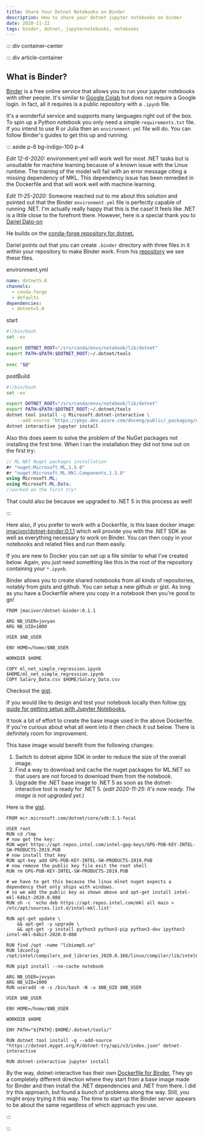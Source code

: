 ```yaml
---
title: Share Your Dotnet Notebooks on Binder
description: How to share your dotnet jupyter notebooks on binder
date: 2020-11-22
tags: binder, dotnet, jupyternotebooks, notebooks
---
```


<page-header title="Share Your .NET Notebooks on Binder"></page-header>

::: div container-center

<picture-wrapper file-name="heroes/robotmlnet-yes" alt-text="The ML.NET logo with a robot face next to it."></picture-wrapper>

::: div article-container

## What is Binder?

[Binder](https://mybinder.org/) is a free online service that allows you to run your jupyter notebooks with other people. It's similar to [Google Colab](https://colab.research.google.com) but does not require a Google login. In fact, all it requires is a public repository with a `.ipynb` file. 

It's a wonderful service and supports many languages right out of the box. To spin up a Python notebook you only need a simple `requirements.txt` file. If you intend to use R or Julia then an `environment.yml` file will do. You can follow Binder's guides to get this up and running.

::: aside p-8 bg-indigo-100 p-4

_Edit 12-6-2020:_ environment.yml will work well for most .NET tasks but is unsuitable for machine learning because of a known issue with the Linux runtime. The training of the model will fail with an error message citing a missing dependency of MKL. This dependency issue has been remedied in the Dockerfile and that will work well with machine learning.

_Edit 11-25-2020:_ Someone reached out to me about this solution and pointed out that the Binder `environment.yml` file is perfectly capable of running .NET. I'm actually really happy that this is the case! It feels like .NET is a little close to the forefront there. However, here is a special thank you to [Dariel Dato-on](https://github.com/oddrationale)

He builds on the [conda-forge repository for dotnet.](https://anaconda.org/conda-forge/dotnet)

Dariel points out that you can create `.binder` directory with three files in it within your repository to make Binder work. From his [repository](https://github.com/oddrationale/AdventOfCode2020CSharp/tree/main/.binder) we see these files.

environment.yml

``` yml
name: dotnet5.0
channels:
  - conda-forge
  - defaults
dependencies:
  - dotnet=5.0
```

start

``` bash
#!/bin/bash
set -ex

export DOTNET_ROOT="/srv/conda/envs/notebook/lib/dotnet"
export PATH=$PATH:$DOTNET_ROOT:~/.dotnet/tools

exec "$@"
```

postBuild

``` bash
#!/bin/bash
set -ex

export DOTNET_ROOT="/srv/conda/envs/notebook/lib/dotnet"
export PATH=$PATH:$DOTNET_ROOT:~/.dotnet/tools
dotnet tool install -g Microsoft.dotnet-interactive \
    --add-source "https://pkgs.dev.azure.com/dnceng/public/_packaging/dotnet-tools/nuget/v3/index.json"
dotnet interactive jupyter install
```

Also this does seem to solve the problem of the NuGet packages not installing the first time. When I ran the installation they did not time out on the first try:

``` csharp
// ML.NET Nuget packages installation
#r "nuget:Microsoft.ML,1.5.0"
#r "nuget:Microsoft.ML.Mkl.Components,1.5.0"
using Microsoft.ML;    
using Microsoft.ML.Data;
//worked on the first try!
```

That could also be because we upgraded to .NET 5 in this process as well!

:::


Here also, if you prefer to work with a Dockerfile, is this base docker image: [jmacivor/dotnet-binder:0.1.1](https://hub.docker.com/layers/127236981/jmacivor/dotnet-binder/0.1.1/images/sha256-095b5f0245b905d1e9fcce399510198fd98f5b3445d362126453cf3ac526f908?context=explore&tab=layers) which will provide you with the .NET SDK as well as everything necessary to work on Binder. You can then copy in your notebooks and related files and run them easily.

If you are new to Docker you can set up a file similar to what I've created below. Again, you just need something like this in the root of the repository containing your `*.ipynb`. 

Binder allows you to create shared notebooks from all kinds of repositories, notably from gists and github. You can setup a new github or gist. As long as you have a Dockerfile where you copy in a notebook then you're good to go!

``` docker
FROM jmacivor/dotnet-binder:0.1.1

ARG NB_USER=jovyan
ARG NB_UID=1000

USER $NB_USER

ENV HOME=/home/$NB_USER

WORKDIR $HOME

COPY ml_net_simple_regression.ipynb $HOME/ml_net_simple_regression.ipynb
COPY Salary_Data.csv $HOME/Salary_Data.csv
```
Checkout the [gist](https://gist.github.com/RobotOptimist/1bfd719dc621af45a0e633ffa7ecb9ec).

If you would like to design and test your notebook locally then follow [my guide for getting setup with Jupyter Notebooks.](/blog/get-set-up-with-dotnet-and-jupyter-notebooks)

It took a bit of effort to create the base image used in the above Dockerfile. If you're curious about what all went into it then check it out below. There is definitely room for improvement. 

This base image would benefit from the following changes:

1. Switch to dotnet alpine SDK in order to reduce the size of the overall image.
2. Find a way to download and cache the nuget packages for ML.NET so that users are not forced to download them from the notebook.
3. Upgrade the .NET base image to .NET 5 as soon as the dotnet-interactive tool is ready for .NET 5. (_edit 2020-11-25: It's now ready. The image is not upgraded yet._)

Here is the [gist](https://gist.github.com/RobotOptimist/818873bd61e03a3c934d79d7612e4107).

``` docker
FROM mcr.microsoft.com/dotnet/core/sdk:3.1-focal

USER root
RUN cd /tmp
# now get the key:
RUN wget https://apt.repos.intel.com/intel-gpg-keys/GPG-PUB-KEY-INTEL-SW-PRODUCTS-2019.PUB
# now install that key
RUN apt-key add GPG-PUB-KEY-INTEL-SW-PRODUCTS-2019.PUB
# now remove the public key file exit the root shell
RUN rm GPG-PUB-KEY-INTEL-SW-PRODUCTS-2019.PUB

# we have to get this because the linux mlnet nuget expects a dependency that only ships with windows.
# so we add the public key as shown above and apt-get install intel-mkl-64bit-2020.0.088 
RUN sh -c 'echo deb https://apt.repos.intel.com/mkl all main > /etc/apt/sources.list.d/intel-mkl.list'

RUN apt-get update \
    && apt-get -y upgrade \
    && apt-get -y install python3 python3-pip python3-dev ipython3 intel-mkl-64bit-2020.0-088

RUN find /opt -name "libiomp5.so"
RUN ldconfig /opt/intel/compilers_and_libraries_2020.0.166/linux/compiler/lib/intel64_lin/

RUN pip3 install --no-cache notebook

ARG NB_USER=jovyan
ARG NB_UID=1000
RUN useradd -m -s /bin/bash -N -u $NB_UID $NB_USER

USER $NB_USER

ENV HOME=/home/$NB_USER

WORKDIR $HOME

ENV PATH="${PATH}:$HOME/.dotnet/tools/"

RUN dotnet tool install -g --add-source "https://dotnet.myget.org/F/dotnet-try/api/v3/index.json" dotnet-interactive

RUN dotnet-interactive jupyter install

```

By the way, dotnet-interactive has their own [Dockerfile for Binder.](https://github.com/dotnet/interactive/blob/main/Dockerfile) They go a completely different direction where they start from a base image made for Binder and then install the .NET dependencies and .NET from there. I did try this approach, but found a bunch of problems along the way. Still, you might enjoy trying it this way. The time to start up the Binder server appears to be about the same regardless of which approach you use.

:::

:::